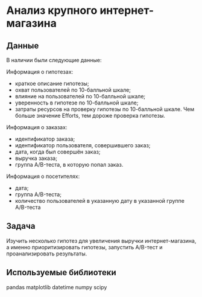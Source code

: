 # Анализ крупного интернет-магазина

## Данные
В наличии были следующие данные:

Информация о гипотезах:
* краткое описание гипотезы;
* охват пользователей по 10-балльной шкале;
* влияние на пользователей по 10-балльной шкале;
* уверенность в гипотезе по 10-балльной шкале;
* затраты ресурсов на проверку гипотезы по 10-балльной шкале. Чем больше значение Efforts, тем дороже проверка гипотезы.

Информация о заказах:
* идентификатор заказа;
* идентификатор пользователя, совершившего заказ;
* дата, когда был совершён заказ;
* выручка заказа;
* группа A/B-теста, в которую попал заказ.

Информация о посетителях:
* дата;
* группа A/B-теста;
* количество пользователей в указанную дату в указанной группе A/B-теста

## Задача
Изучить несколько гипотез для увеличения выручки интернет-магазина, а именно приоритизировать гипотезы, запустить A/B-тест и проанализировать результаты.

## Используемые библиотеки
pandas
matplotlib
datetime
numpy
scipy
